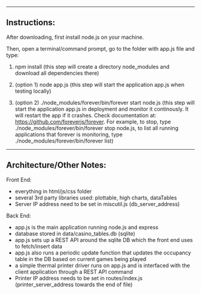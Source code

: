 --------------
Instructions:
--------------
After downloading, first install node.js on your machine. 

Then, open a terminal/command prompt, go to the folder with app.js file and type:

1. npm install 
(this step will create a directory node_modules and download all dependencies there)

2. (option 1) node app.js 
(this step will start the application app.js when testing locally)

2. (option 2) ./node_modules/forever/bin/forever start node.js
(this step will start the application app.js in deployment and monitor it continously. It will restart the app if it crashes. Check documentation at: https://github.com/foreverjs/forever. For example, to stop, type ./node_modules/forever/bin/forever stop node.js, to list all running applications that forever is monitoring, type ./node_modules/forever/bin/forever list)
-------------------------
Architecture/Other Notes:
-------------------------

Front End: 

- everything in html/js/css folder
- several 3rd party libraries used: plottable, high charts, dataTables
- Server IP address need to be set in miscutil.js (db_server_address)

Back End: 

- app.js is the main application running node.js and express 
- database stored in data/casino_tables.db (sqlite)
- app.js sets up a REST API around the sqlite DB which the front end uses to fetch/insert data
- app.js also runs a periodic update function that updates the occupancy table in the DB based on current games being played
- a simple thermal printer driver runs on app.js and is interfaced with the client application through a REST API command
- Printer IP address needs to be set in routes/index.js (printer_server_address towards the end of file)

